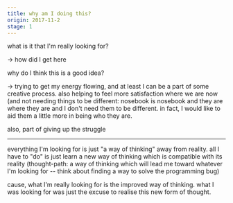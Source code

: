 ```yaml
---
title: why am I doing this?
origin: 2017-11-2
stage: 1
---
```

what is it that I'm really looking for?

 -> how did I get here

why do I think this is a good idea?

 -> trying to get my energy flowing, and at least I can be a part of some creative process. also helping to feel more satisfaction where we are now (and not needing things to be different: nosebook is nosebook and they are where they are and I don't need them to be different. in fact, I would like to aid them a little more in being who they are.

also, part of giving up the struggle

---

everything I'm looking for is just "a way of thinking" away from reality. all I have to "do" is just learn a new way of thinking which is compatible with its reality
(thought-path: a way of thinking which will lead me toward whatever I'm looking for -- think about finding a way to solve the programming bug)

cause, what I'm really looking for is the improved way of thinking. what I was looking for was just the excuse to realise this new form of thought.

